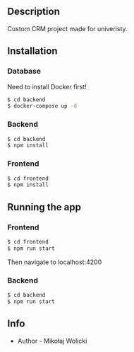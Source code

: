 ## Description

Custom CRM project made for univeristy.

## Installation

### Database
Need to install Docker first!

```bash
$ cd backend
$ docker-compose up -d
```

### Backend
```bash
$ cd backend
$ npm install
```

### Frontend
```bash
$ cd frontend
$ npm install
```

## Running the app

### Frontend
```bash
$ cd frontend
$ npm run start
```

Then navigate to localhost:4200

### Backend
```bash
$ cd backend
$ npm run start
```

## Info

- Author - Mikołaj Wolicki

